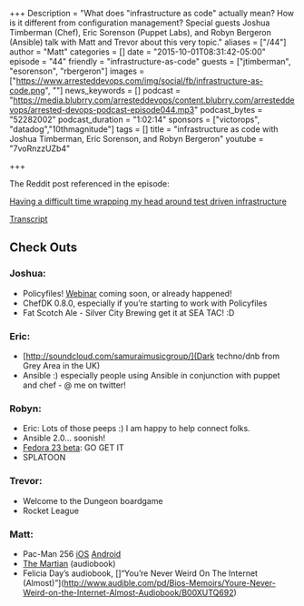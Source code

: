 +++
Description = "What does \"infrastructure as code\" actually mean? How is it different from configuration management? Special guests Joshua Timberman (Chef), Eric Sorenson (Puppet Labs), and Robyn Bergeron (Ansible) talk with Matt and Trevor about this very topic."
aliases = ["/44"]
author = "Matt"
categories = []
date = "2015-10-01T08:31:42-05:00"
episode = "44"
friendly = "infrastructure-as-code"
guests = ["jtimberman", "esorenson", "rbergeron"]
images = ["https://www.arresteddevops.com/img/social/fb/infrastructure-as-code.png", ""]
news_keywords = []
podcast = "https://media.blubrry.com/arresteddevops/content.blubrry.com/arresteddevops/arrested-devops-podcast-episode044.mp3"
podcast_bytes = "52282002"
podcast_duration = "1:02:14"
sponsors = ["victorops", "datadog","10thmagnitude"]
tags = []
title = "infrastructure as code with Joshua Timberman, Eric Sorenson, and Robyn Bergeron"
youtube = "7voRnzzUZb4"

+++

The Reddit post referenced in the episode:

[Having a difficult time wrapping my head around test driven infrastructure](https://www.reddit.com/r/devops/comments/2xsq5d/having_a_difficult_time_wrapping_my_head_around/)

[Transcript](http://transcripts.castingwords.com/zvtP/212126.html)

## Check Outs

### Joshua:
- Policyfiles! [Webinar](http://bit.ly/1MgVA1W) coming soon, or already happened!
- ChefDK 0.8.0, especially if you’re starting to work with Policyfiles
- Fat Scotch Ale - Silver City Brewing get it at SEA TAC! :D

### Eric:
- [http://soundcloud.com/samuraimusicgroup/](Dark techno/dnb from Grey Area in the UK)
- Ansible :) especially people using Ansible in conjunction with puppet and chef - @ me on twitter!

### Robyn:
- Eric: Lots of those peeps :) I am happy to help connect folks.
- Ansible 2.0… soonish!
- [Fedora 23 beta](https://getfedora.org/): GO GET IT
- SPLATOON


### Trevor:
- Welcome to the Dungeon boardgame
- Rocket League

### Matt:
- Pac-Man 256 [iOS](https://itunes.apple.com/us/app/pac-man-256-endless-arcade/id1002340615?mt=8) [Android](https://play.google.com/store/apps/details?id=eu.bandainamcoent.pacman256&hl=en)
- [The Martian](http://www.audible.com/pd/Sci-Fi-Fantasy/The-Martian-Audiobook/B00B5HZGUG) (audiobook)
- Felicia Day’s audiobook, []“You’re Never Weird On The Internet (Almost)”](http://www.audible.com/pd/Bios-Memoirs/Youre-Never-Weird-on-the-Internet-Almost-Audiobook/B00XUTQ692)
